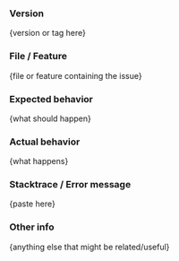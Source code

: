 ### Version

{version or tag here}

### File / Feature

{file or feature containing the issue}

### Expected behavior

{what should happen}

### Actual behavior

{what happens}

### Stacktrace / Error message

{paste here}

### Other info

{anything else that might be related/useful}
